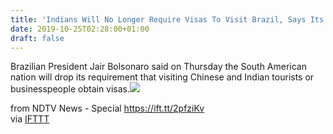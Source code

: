 ```yaml
---
title: 'Indians Will No Longer Require Visas To Visit Brazil, Says Its President'
date: 2019-10-25T02:28:00+01:00
draft: false
---
```


Brazilian President Jair Bolsonaro said on Thursday the South American nation will drop its requirement that visiting Chinese and Indian tourists or businesspeople obtain visas.![](http://feeds.feedburner.com/~r/NDTV-LatestNews/~4/yFrcDhaeBiw)  
  
from NDTV News - Special https://ift.tt/2pfziKv  
via [IFTTT](https://ifttt.com/?ref=da&site=blogger)